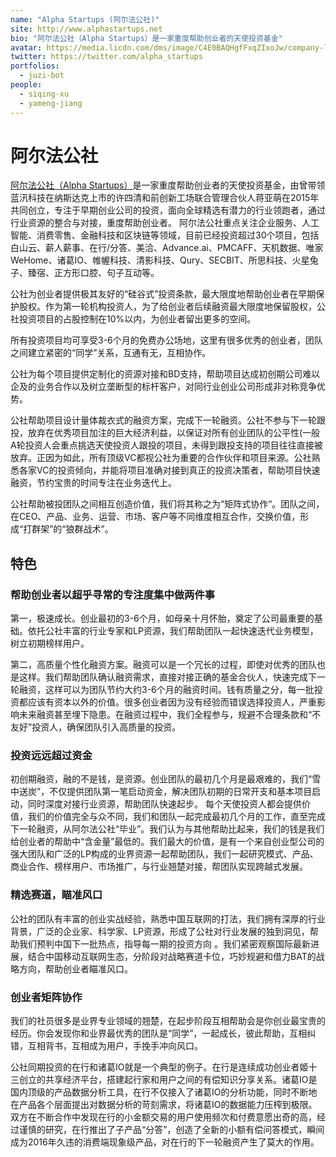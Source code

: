 ```yaml
---
name: "Alpha Startups (阿尔法公社)"
site: http://www.alphastartups.net
bio: "阿尔法公社（Alpha Startups）是一家重度帮助创业者的天使投资基金"
avatar: https://media.licdn.com/dms/image/C4E0BAQHgfFxqZIxoJw/company-logo_200_200/0?e=2159024400&v=beta&t=5aUR3hsOHamTXApXK4Ae6KQ_s_4YwyBNHpMIAQnFjpQ
twitter: https://twitter.com/alpha_startups
portfolios:
  - juzi-bot
people:
  - siqing-xu
  - yameng-jiang
---
```


# 阿尔法公社

[阿尔法公社（Alpha Startups）](http://www.alphastartups.net/)是一家重度帮助创业者的天使投资基金，由曾带领蓝汛科技在纳斯达克上市的许四清和前创新工场联合管理合伙人蒋亚萌在2015年共同创立，专注于早期创业公司的投资，面向全球精选有潜力的行业领跑者，通过行业资源的整合与对接，重度帮助创业者。
阿尔法公社重点关注企业服务、人工智能、消费零售、金融科技和区块链等领域，目前已经投资超过30个项目，包括白山云、薪人薪事、在行/分答、美洽、Advance.ai、PMCAFF、天机数据、唯家WeHome、诸葛IO、帷幄科技、清影科技、Qury、SECBIT、所思科技、火星兔子、臻宿、正方形口腔、句子互动等。

公社为创业者提供极其友好的“硅谷式”投资条款，最大限度地帮助创业者在早期保护股权。作为第一轮机构投资人，为了给创业者后续融资最大限度地保留股权，公社投资项目的占股控制在10%以内，为创业者留出更多的空间。

所有投资项目均可享受3-6个月的免费办公场地，这里有很多优秀的创业者，团队之间建立紧密的“同学”关系，互通有无，互相协作。

公社为每个项目提供定制化的资源对接和BD支持，帮助项目达成初创期公司难以企及的业务合作以及树立垄断型的标杆客户，对同行业创业公司形成非对称竞争优势。

公社帮助项目设计量体裁衣式的融资方案，完成下一轮融资。公社不参与下一轮跟投，放弃在优秀项目加注的巨大经济利益，以保证对所有创业团队的公平性(一般A轮投资人会重点挑选天使投资人跟投的项目，未得到跟投支持的项目往往直接被放弃。正因为如此，所有顶级VC都视公社为重要的合作伙伴和项目来源。公社熟悉各家VC的投资倾向，并能将项目准确对接到真正的投资决策者，帮助项目快速融资，节约宝贵的时间专注在业务迭代上。

公社帮助被投团队之间相互创造价值，我们将其称之为“矩阵式协作“。团队之间，在CEO、产品、业务、运营、市场、客户等不同维度相互合作，交换价值，形成“打群架”的“狼群战术”。

## 特色

### 帮助创业者以超乎寻常的专注度集中做两件事

第一，极速成长。创业最初的3-6个月，如母亲十月怀胎，奠定了公司最重要的基础。依托公社丰富的行业专家和LP资源，我们帮助团队一起快速迭代业务模型，树立初期榜样用户。

第二，高质量个性化融资方案。融资可以是一个冗长的过程，即使对优秀的团队也是这样。我们帮助团队确认融资需求，直接对接正确的基金合伙人，快速完成下一轮融资，这样可以为团队节约大约3-6个月的融资时间。钱有质量之分，每一批投资都应该有资本以外的价值。很多创业者因为没有经验而错误选择投资人，严重影响未来融资甚至埋下隐患。在融资过程中，我们全程参与，规避不合理条款和“不友好”投资人，确保团队引入高质量的投资。

### 投资远远超过资金

初创期融资，融的不是钱，是资源。创业团队的最初几个月是最艰难的，我们“雪中送炭”，不仅提供团队第一笔启动资金，解决团队初期的日常开支和基本项目启动，同时深度对接行业资源，帮助团队快速起步。 每个天使投资人都会提供价值，我们的价值完全与众不同，我们和团队一起完成最初几个月的工作，直至完成下一轮融资，从阿尔法公社“毕业”。我们认为与其他帮助比起来，我们的钱是我们给创业者的帮助中“含金量”最低的。我们最大的价值，是有一个来自创业型公司的强大团队和广泛的LP构成的业界资源一起帮助团队，我们一起研究模式、产品、商业合作、榜样用户、市场推广，与行业翘楚对接，帮团队实现跨越式发展。

### 精选赛道，瞄准风口

公社的团队有丰富的创业实战经验，熟悉中国互联网的打法，我们拥有深厚的行业背景，广泛的企业家、科学家、LP资源，形成了公社对行业发展的独到洞见，帮助我们预判中国下一批热点，指导每一期的投资方向 。我们紧密观察国际最新进展，结合中国移动互联网生态，分阶段对战略赛道卡位，巧妙规避和借力BAT的战略方向，帮助创业者瞄准风口。

### 创业者矩阵协作

我们的社员很多是业界专业领域的翘楚，在起步阶段互相帮助会是你创业最宝贵的经历。你会发现你和业界最优秀的团队是“同学”，一起成长，彼此帮助，互相纠错，互相背书，互相成为用户，手挽手冲向风口。

公社同期投资的在行和诸葛IO就是一个典型的例子。在行是连续成功创业者姬十三创立的共享经济平台，搭建起行家和用户之间的有偿知识分享关系。诸葛IO是国内顶级的产品数据分析工具，在行不仅接入了诸葛IO的分析功能，同时不断地在产品各个层面提出对数据分析的苛刻需求，将诸葛IO的数据能力压榨到极限。双方在不断合作中发现在行的小金额交易的用户使用频次和付费意愿出奇的高，经过谨慎的研究，在行推出了子产品“分答”，创造了全新的小额有偿问答模式，瞬间成为2016年久违的消费端现象级产品，对在行的下一轮融资产生了莫大的作用。
